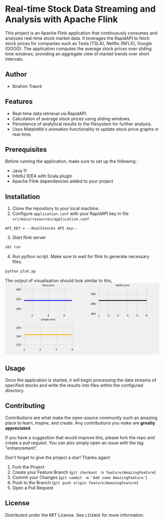 # Real-time Stock Data Streaming and Analysis with Apache Flink

This project is an Apache Flink application that continuously consumes and analyzes real-time stock market data. It leverages the RapidAPI to fetch stock prices for companies such as Tesla (TSLA), Netflix (NFLX), Google (GOOG). The application computes the average stock prices over sliding time windows, providing an aggregate view of market trends over short intervals.

## Author
- Ibrahim Traoré

## Features

- Real-time data retrieval via RapidAPI.
- Calculation of average stock prices using sliding windows.
- Persistence of analytical results to the filesystem for further analysis.
- Uses Matplotlib's animation functionality to update stock price graphs in real-time.

## Prerequisites

Before running the application, make sure to set up the following :
- Java 11
- IntelliJ IDEA with Scala plugin
- Apache Flink dependencies added to your project

## Installation

1. Clone the repository to your local machine.
2. Configure `application.conf` with your RapidAPI key in file `src/main/resources/application.conf`
````
API_KEY = --RealStoncks API key--
````
3. Start flink server
````bash
sbt run
````
4. Run python script. Make sure to wait for flink to generate necessary files.
````bash
python plot.py
````
The output of visualisation should look similar to this,
<img src="Figure_1.png"/>

## Usage

Once the application is started, it will begin processing the data streams of specified stocks and write the results into files within the configured directory.

## Contributing

Contributions are what make the open-source community such an amazing place to learn, inspire, and create. Any contributions you make are **greatly appreciated**.

If you have a suggestion that would improve this, please fork the repo and create a pull request. You can also simply open an issue with the tag "enhancement".

Don't forget to give the project a star! Thanks again!

1. Fork the Project
2. Create your Feature Branch (`git checkout -b feature/AmazingFeature`)
3. Commit your Changes (`git commit -m 'Add some AmazingFeature'`)
4. Push to the Branch (`git push origin feature/AmazingFeature`)
5. Open a Pull Request

## License

Distributed under the MIT License. See `LICENSE` for more information.
 
